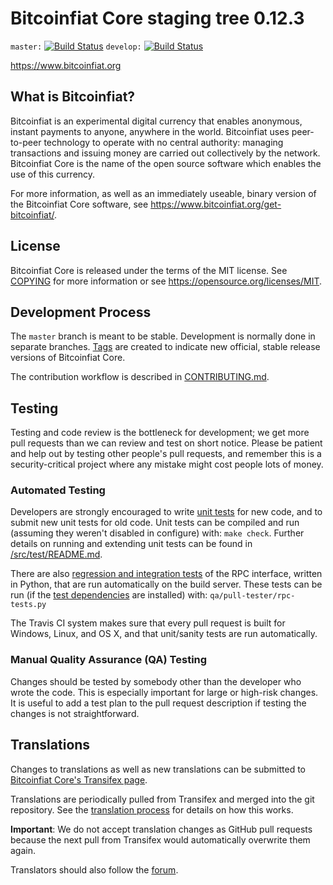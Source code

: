 Bitcoinfiat Core staging tree 0.12.3
===============================

`master:` [![Build Status](https://travis-ci.org/dmitry1980/bitcoinfiat.svg?branch=master)](https://travis-ci.org/dmitry1980/bitcoinfiat) `develop:` [![Build Status](https://travis-ci.org/dmitry1980/bitcoinfiat.svg?branch=develop)](https://travis-ci.org/dmitry1980/bitcoinfiat/branches)

https://www.bitcoinfiat.org


What is Bitcoinfiat?
----------------

Bitcoinfiat is an experimental digital currency that enables anonymous, instant
payments to anyone, anywhere in the world. Bitcoinfiat uses peer-to-peer technology
to operate with no central authority: managing transactions and issuing money
are carried out collectively by the network. Bitcoinfiat Core is the name of the open
source software which enables the use of this currency.

For more information, as well as an immediately useable, binary version of
the Bitcoinfiat Core software, see https://www.bitcoinfiat.org/get-bitcoinfiat/.


License
-------

Bitcoinfiat Core is released under the terms of the MIT license. See [COPYING](COPYING) for more
information or see https://opensource.org/licenses/MIT.

Development Process
-------------------

The `master` branch is meant to be stable. Development is normally done in separate branches.
[Tags](https://github.com/dmitry1980/Bitcoinfiat/tags) are created to indicate new official,
stable release versions of Bitcoinfiat Core.

The contribution workflow is described in [CONTRIBUTING.md](CONTRIBUTING.md).

Testing
-------

Testing and code review is the bottleneck for development; we get more pull
requests than we can review and test on short notice. Please be patient and help out by testing
other people's pull requests, and remember this is a security-critical project where any mistake might cost people
lots of money.

### Automated Testing

Developers are strongly encouraged to write [unit tests](src/test/README.md) for new code, and to
submit new unit tests for old code. Unit tests can be compiled and run
(assuming they weren't disabled in configure) with: `make check`. Further details on running
and extending unit tests can be found in [/src/test/README.md](/src/test/README.md).

There are also [regression and integration tests](/qa) of the RPC interface, written
in Python, that are run automatically on the build server.
These tests can be run (if the [test dependencies](/qa) are installed) with: `qa/pull-tester/rpc-tests.py`

The Travis CI system makes sure that every pull request is built for Windows, Linux, and OS X, and that unit/sanity tests are run automatically.

### Manual Quality Assurance (QA) Testing

Changes should be tested by somebody other than the developer who wrote the
code. This is especially important for large or high-risk changes. It is useful
to add a test plan to the pull request description if testing the changes is
not straightforward.

Translations
------------

Changes to translations as well as new translations can be submitted to
[Bitcoinfiat Core's Transifex page](https://www.transifex.com/projects/p/bitcoinfiat/).

Translations are periodically pulled from Transifex and merged into the git repository. See the
[translation process](doc/translation_process.md) for details on how this works.

**Important**: We do not accept translation changes as GitHub pull requests because the next
pull from Transifex would automatically overwrite them again.

Translators should also follow the [forum](https://www.bitcoinfiat.org/forum/topic/bitcoinfiat-worldwide-collaboration.88/).
